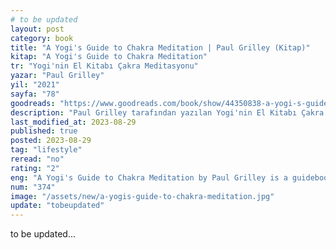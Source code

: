 ```yaml
---
# to be updated
layout: post
category: book
title: "A Yogi's Guide to Chakra Meditation | Paul Grilley (Kitap)"
kitap: "A Yogi's Guide to Chakra Meditation"
tr: "Yogi'nin El Kitabı Çakra Meditasyonu"
yazar: "Paul Grilley"
yil: "2021"
sayfa: "78"
goodreads: "https://www.goodreads.com/book/show/44350838-a-yogi-s-guide-to-chakra-meditation"
description: "Paul Grilley tarafından yazılan Yogi'nin El Kitabı Çakra Meditasyonu, yoga ve meditasyon uygulamaları içinde çakra meditasyonunu keşfeden bir rehber kitaptır, çakra sisteminin anlaşılması, denge sağlanması ve meditasyon aracılığıyla iç huzura ulaşma konularında bilgi sunar."
last_modified_at: 2023-08-29
published: true
posted: 2023-08-29
tag: "lifestyle"
reread: "no"
rating: "2"
eng: "A Yogi's Guide to Chakra Meditation by Paul Grilley is a guidebook that explores chakra meditation within the context of yoga and meditation practices, offering insights on understanding the chakra system, achieving balance, and attaining inner peace through meditation."
num: "374"
image: "/assets/new/a-yogis-guide-to-chakra-meditation.jpg"
update: "tobeupdated"
---
```


to be updated...
